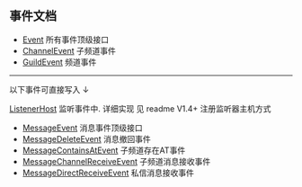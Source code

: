 ## 事件文档

- [Event](../src/main/java/io/github/kloping/qqbot/api/interfaces/Event.java) 所有事件顶级接口
- [ChannelEvent](../src/main/java/io/github/kloping/qqbot/api/interfaces/Event.java) 子频道事件
- [GuildEvent](../src/main/java/io/github/kloping/qqbot/api/interfaces/Event.java) 频道事件

<hr>
以下事件可直接写入 ↓

[ListenerHost](../src/main/java/io/github/kloping/qqbot/api/data/ListenerHost.java) 监听事件中.
详细实现 见 readme V1.4+ 注册监听器主机方式

- [MessageEvent](../src/main/java/io/github/kloping/qqbot/api/interfaces/message/MessageEvent.java) 消息事件顶级接口
- [MessageDeleteEvent](../src/main/java/io/github/kloping/qqbot/api/interfaces/message/MessageDeleteEvent.java) 消息撤回事件
- [MessageContainsAtEvent](../src/main/java/io/github/kloping/qqbot/api/interfaces/message/MessageContainsAtEvent.java) 子频道存在AT事件
- [MessageChannelReceiveEvent](../src/main/java/io/github/kloping/qqbot/api/interfaces/message/MessageChannelReceiveEvent.java) 子频道消息接收事件
- [MessageDirectReceiveEvent](../src/main/java/io/github/kloping/qqbot/api/interfaces/message/MessageDirectReceiveEvent.java) 私信消息接收事件
